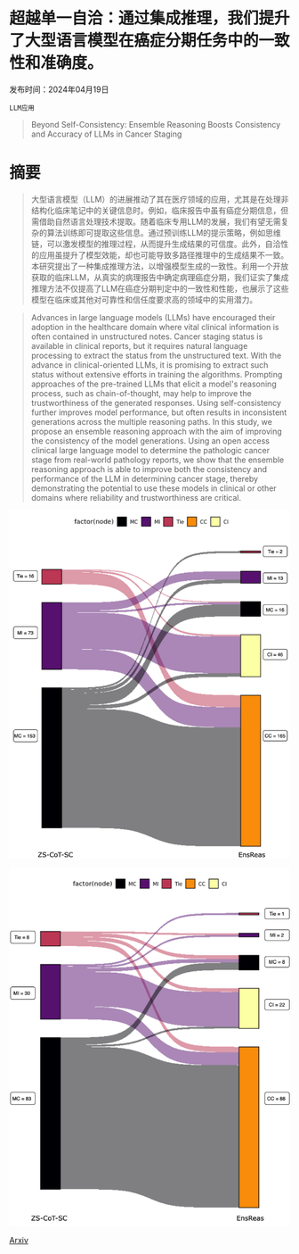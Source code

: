 # 超越单一自洽：通过集成推理，我们提升了大型语言模型在癌症分期任务中的一致性和准确度。

发布时间：2024年04月19日

`LLM应用`

> Beyond Self-Consistency: Ensemble Reasoning Boosts Consistency and Accuracy of LLMs in Cancer Staging

# 摘要

> 大型语言模型（LLM）的进展推动了其在医疗领域的应用，尤其是在处理非结构化临床笔记中的关键信息时。例如，临床报告中虽有癌症分期信息，但需借助自然语言处理技术提取。随着临床专用LLM的发展，我们有望无需复杂的算法训练即可提取这些信息。通过预训练LLM的提示策略，例如思维链，可以激发模型的推理过程，从而提升生成结果的可信度。此外，自洽性的应用虽提升了模型效能，却也可能导致多路径推理中的生成结果不一致。本研究提出了一种集成推理方法，以增强模型生成的一致性。利用一个开放获取的临床LLM，从真实的病理报告中确定病理癌症分期，我们证实了集成推理方法不仅提高了LLM在癌症分期判定中的一致性和性能，也展示了这些模型在临床或其他对可靠性和信任度要求高的领域中的实用潜力。

> Advances in large language models (LLMs) have encouraged their adoption in the healthcare domain where vital clinical information is often contained in unstructured notes. Cancer staging status is available in clinical reports, but it requires natural language processing to extract the status from the unstructured text. With the advance in clinical-oriented LLMs, it is promising to extract such status without extensive efforts in training the algorithms. Prompting approaches of the pre-trained LLMs that elicit a model's reasoning process, such as chain-of-thought, may help to improve the trustworthiness of the generated responses. Using self-consistency further improves model performance, but often results in inconsistent generations across the multiple reasoning paths. In this study, we propose an ensemble reasoning approach with the aim of improving the consistency of the model generations. Using an open access clinical large language model to determine the pathologic cancer stage from real-world pathology reports, we show that the ensemble reasoning approach is able to improve both the consistency and performance of the LLM in determining cancer stage, thereby demonstrating the potential to use these models in clinical or other domains where reliability and trustworthiness are critical.

![超越单一自洽：通过集成推理，我们提升了大型语言模型在癌症分期任务中的一致性和准确度。](../../../paper_images/2404.13149/brca-t14-type-changes.png)

![超越单一自洽：通过集成推理，我们提升了大型语言模型在癌症分期任务中的一致性和准确度。](../../../paper_images/2404.13149/brca-n03-type-changes.png)

[Arxiv](https://arxiv.org/abs/2404.13149)